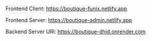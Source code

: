 Frontend Client: https://boutique-funix.netlify.app

Frontend Server: https://boutique-admin.netlify.app

Backend Server URI: https://boutique-dhid.onrender.com
